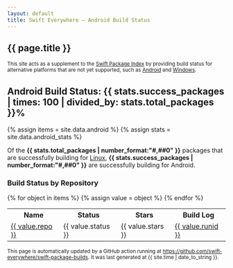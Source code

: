 ```yaml
---
layout: default
title: Swift Everywhere – Android Build Status
---
```


<h2>{{ page.title }}</h2>

<div>
<p>
<small>
This site acts as a supplement to the
<a href="https://swiftpackageindex.com">Swift Package Index</a>
by providing build status for alternative platforms that are not
yet supported, such as
<a href="https://github.com/SwiftPackageIndex/SwiftPackageIndex-Server/discussions/3461">Android</a> and
<a href="https://github.com/SwiftPackageIndex/SwiftPackageIndex-Server/discussions/1354">Windows</a>. 
</small>
</p>
</div>

<h2>Android Build Status: {{ stats.success_packages | times: 100 | divided_by: stats.total_packages }}%</h2>

{% assign items = site.data.android %}
{% assign stats = site.data.android_stats %}

Of the <b>{{ stats.total_packages | number_format:"#,##0" }}</b> packages that are successfully building for
<a href="https://swiftpackageindex.com/search?query=platform:linux">Linux</a>,
<b>{{ stats.success_packages | number_format:"#,##0" }}</b>
are successfully building for Android.

<h3>Build Status by Repository</h3>

<table>
<tr>
<th>Name</th>
<th>Status</th>
<th>Stars</th>
<th>Build Log</th>
</tr>
{% for object in items %}
    <tr>
    {% assign value = object %}
    <td><a href="{{ value.repo }}">{{ value.repo }}</a></td>
    <td>{{ value.status }}</td>
    <td>{{ value.stars }}</td>
    <td><a href="https://github.com/swift-everywhere/swift-package-builds/actions/runs/{{ value.runid }}>">{{ value.runid }}</a></td>
    <!--
    <td>{{ value.created }}</td>
    <td>{{ value.modified }}</td>
    -->
    </tr>
{% endfor %}
</table>

<p>
<small>
This page is automatically updated by a GitHub action running at
<a href="https://github.com/swift-everywhere/swift-package-builds">https://github.com/swift-everywhere/swift-package-builds</a>.
It was last generated at {{ site.time | date_to_string }}.
</small>
</p>
